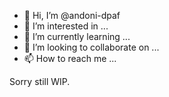 - 👋 Hi, I’m @andoni-dpaf
- 👀 I’m interested in ...
- 🌱 I’m currently learning ...
- 💞️ I’m looking to collaborate on ...
- 📫 How to reach me ...


Sorry still WIP.
<!---
andoni-dpaf/andoni-dpaf is a ✨ special ✨ repository because its `README.md` (this file) appears on your GitHub profile.
You can click the Preview link to take a look at your changes.
--->
